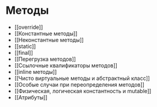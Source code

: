 # Методы
* [[override]]
* [[Константные методы]]
* [[Неконстантные методы]]
* [[static]]
* [[final]]
* [[Перегрузка методов]]
* [[Ссылочные квалификаторы методов]]
* [[inline методы]]
* [[Чисто виртуальные методы и абстрактный класс]]
* [[Особые случаи при переопределения методов]]
* [[Физическая, логическая константность и mutable]]
* [[Атрибуты]]